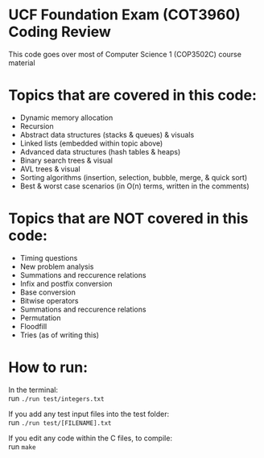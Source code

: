 # UCF Foundation Exam (COT3960) Coding Review
This code goes over most of Computer Science 1 (COP3502C) course material

# Topics that are covered in this code:
- Dynamic memory allocation
- Recursion
- Abstract data structures (stacks & queues) & visuals
- Linked lists (embedded within topic above)
- Advanced data structures (hash tables & heaps)
- Binary search trees & visual
- AVL trees & visual
- Sorting algorithms (insertion, selection, bubble, merge, & quick sort)
- Best & worst case scenarios (in O(n) terms, written in the comments)

# Topics that are NOT covered in this code:
- Timing questions
- New problem analysis
- Summations and reccurence relations
- Infix and postfix conversion
- Base conversion
- Bitwise operators
- Summations and reccurence relations
- Permutation
- Floodfill
- Tries (as of writing this)

# How to run:
In the terminal:<br>
run ```./run test/integers.txt```

If you add any test input files into the test folder:<br>
run ```./run test/[FILENAME].txt```

If you edit any code within the C files, to compile:<br>
run ```make```